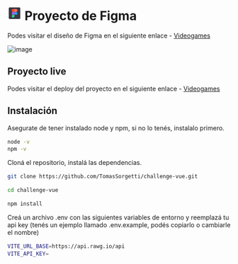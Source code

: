 # <img src="https://raw.githubusercontent.com/ChugunovRoman/figma-linux/master/resources/icons/128x128.png" width="32"> Proyecto de Figma

Podes visitar el diseño de Figma en el siguiente enlace - [Videogames](https://www.figma.com/design/7QJVqcZpLucteRJfatMt4J/videogames?node-id=0-1&m=dev&t=2hkRnLSXSfOzoyJC-1)

![image](https://github.com/user-attachments/assets/60af0c80-ebe0-4f0e-b062-5cd40a828b55)


## Proyecto live

Podes visitar el deploy del proyecto en el siguiente enlace - [Videogames](https://challenge-vue.vercel.app/)

## Instalación

Asegurate de tener instalado node y npm, si no lo tenés, instalalo primero.

```bash
node -v
npm -v
```

Cloná el repositorio, instalá las dependencias.

```bash
git clone https://github.com/TomasSorgetti/challenge-vue.git
```

```bash
cd challenge-vue
```

```bash
npm install
```

Creá un archivo .env con las siguientes variables de entorno y reemplazá tu api key (tenés un ejemplo llamado .env.example, podés copiarlo o cambiarle el nombre)

```bash
VITE_URL_BASE=https://api.rawg.io/api
VITE_API_KEY=
```
